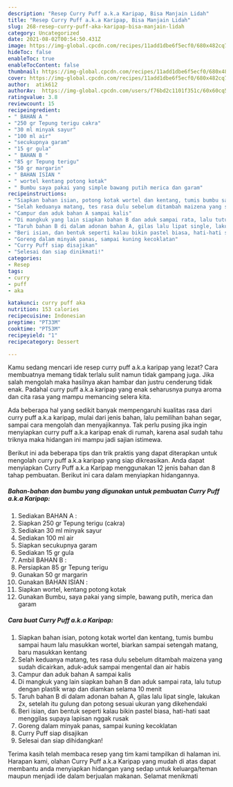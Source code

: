 ```yaml
---
description: "Resep Curry Puff a.k.a Karipap, Bisa Manjain Lidah"
title: "Resep Curry Puff a.k.a Karipap, Bisa Manjain Lidah"
slug: 268-resep-curry-puff-aka-karipap-bisa-manjain-lidah
category: Uncategorized
date: 2021-08-02T00:54:50.431Z
image: https://img-global.cpcdn.com/recipes/11add1dbe6f5ecf0/680x482cq70/curry-puff-aka-karipap-foto-resep-utama.jpg
hideToc: false
enableToc: true
enableTocContent: false
thumbnail: https://img-global.cpcdn.com/recipes/11add1dbe6f5ecf0/680x482cq70/curry-puff-aka-karipap-foto-resep-utama.jpg
cover: https://img-global.cpcdn.com/recipes/11add1dbe6f5ecf0/680x482cq70/curry-puff-aka-karipap-foto-resep-utama.jpg
author:  atik612
authorAv:  https://img-global.cpcdn.com/users/f76bd2c1101f351c/60x60cq50/avatar.jpg
ratingvalue: 3.8
reviewcount: 15
recipeingredient:
- " BAHAN A "
- "250 gr Tepung terigu cakra"
- "30 ml minyak sayur"
- "100 ml air"
- "secukupnya garam"
- "15 gr gula"
- " BAHAN B "
- "85 gr Tepung terigu"
- "50 gr margarin"
- " BAHAN ISIAN "
- " wortel kentang potong kotak"
- " Bumbu saya pakai yang simple bawang putih merica dan garam"
recipeinstructions:
- "Siapkan bahan isian, potong kotak wortel dan kentang, tumis bumbu sampai haum lalu masukkan wortel, biarkan sampai setengah matang, baru masukkan kentang"
- "Selah keduanya matang, tes rasa dulu sebelum ditambah maizena yang sudah dicairkan, aduk-aduk sampai mengental dan air habis"
- "Campur dan aduk bahan A sampai kalis"
- "Di mangkuk yang lain siapkan bahan B dan aduk sampai rata, lalu tutup dengan plastik wrap dan diamkan selama 10 menit"
- "Taruh bahan B di dalam adonan bahan A, gilas lalu lipat single, lakukan 2x, setelah itu gulung dan potong sesuai ukuran yang dikehendaki"
- "Beri isian, dan bentuk seperti kalau bikin pastel biasa, hati-hati saat menggilas supaya lapisan nggak rusak"
- "Goreng dalam minyak panas, sampai kuning kecoklatan"
- "Curry Puff siap disajikan"
- "Selesai dan siap dinikmati!"
categories:
- Resep
tags:
- curry
- puff
- aka

katakunci: curry puff aka 
nutrition: 153 calories
recipecuisine: Indonesian
preptime: "PT33M"
cooktime: "PT53M"
recipeyield: "1"
recipecategory: Dessert

---
```



Kamu sedang mencari ide resep curry puff a.k.a karipap yang lezat? Cara membuatnya memang tidak terlalu sulit namun tidak gampang juga. Jika salah mengolah maka hasilnya akan hambar dan justru cenderung tidak enak. Padahal curry puff a.k.a karipap yang enak seharusnya punya aroma dan cita rasa yang mampu memancing selera kita.


Ada beberapa hal yang sedikit banyak mempengaruhi kualitas rasa dari curry puff a.k.a karipap, mulai dari jenis bahan, lalu pemilihan bahan segar, sampai cara mengolah dan menyajikannya. Tak perlu pusing jika ingin menyiapkan curry puff a.k.a karipap enak di rumah, karena asal sudah tahu triknya maka hidangan ini mampu jadi sajian istimewa.




Berikut ini ada beberapa tips dan trik praktis yang dapat diterapkan untuk mengolah curry puff a.k.a karipap yang siap dikreasikan. Anda dapat menyiapkan Curry Puff a.k.a Karipap menggunakan 12 jenis bahan dan 8 tahap pembuatan. Berikut ini cara dalam menyiapkan hidangannya.

<!--inarticleads1-->

##### Bahan-bahan dan bumbu yang digunakan untuk pembuatan Curry Puff a.k.a Karipap:

1. Sediakan  BAHAN A :
1. Siapkan 250 gr Tepung terigu (cakra)
1. Sediakan 30 ml minyak sayur
1. Sediakan 100 ml air
1. Siapkan secukupnya garam
1. Sediakan 15 gr gula
1. Ambil  BAHAN B :
1. Persiapkan 85 gr Tepung terigu
1. Gunakan 50 gr margarin
1. Gunakan  BAHAN ISIAN :
1. Siapkan  wortel, kentang potong kotak
1. Gunakan  Bumbu, saya pakai yang simple, bawang putih, merica dan garam




<!--inarticleads2-->

##### Cara buat Curry Puff a.k.a Karipap:

1. Siapkan bahan isian, potong kotak wortel dan kentang, tumis bumbu sampai haum lalu masukkan wortel, biarkan sampai setengah matang, baru masukkan kentang
1. Selah keduanya matang, tes rasa dulu sebelum ditambah maizena yang sudah dicairkan, aduk-aduk sampai mengental dan air habis
1. Campur dan aduk bahan A sampai kalis
1. Di mangkuk yang lain siapkan bahan B dan aduk sampai rata, lalu tutup dengan plastik wrap dan diamkan selama 10 menit
1. Taruh bahan B di dalam adonan bahan A, gilas lalu lipat single, lakukan 2x, setelah itu gulung dan potong sesuai ukuran yang dikehendaki
1. Beri isian, dan bentuk seperti kalau bikin pastel biasa, hati-hati saat menggilas supaya lapisan nggak rusak
1. Goreng dalam minyak panas, sampai kuning kecoklatan
1. Curry Puff siap disajikan
1. Selesai dan siap dihidangkan!



Terima kasih telah membaca resep yang tim kami tampilkan di halaman ini. Harapan kami, olahan Curry Puff a.k.a Karipap yang mudah di atas dapat membantu anda menyiapkan hidangan yang sedap untuk keluarga/teman maupun menjadi ide dalam berjualan makanan. Selamat menikmati
